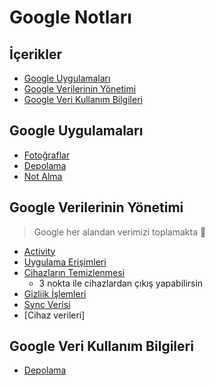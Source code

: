 # Google Notları <!-- omit in toc -->

## İçerikler <!-- omit in toc -->

- [Google Uygulamaları](#Google-Uygulamalar%C4%B1)
- [Google Verilerinin Yönetimi](#Google-Verilerinin-Y%C3%B6netimi)
- [Google Veri Kullanım Bilgileri](#Google-Veri-Kullan%C4%B1m-Bilgileri)

## Google Uygulamaları

- [Fotoğraflar][photos]
- [Depolama][drive]
- [Not Alma][keep]

## Google Verilerinin Yönetimi

> Google her alandan verimizi toplamakta 😬

- [Activity](https://myactivity.google.com/myactivity)
- [Uygulama Erişimleri](https://myaccount.google.com/permissions)
- [Cihazların Temizlenmesi](https://myaccount.google.com/security-checkup)
  - 3 nokta ile cihazlardan çıkış yapabilirsin
- [Gizliik İşlemleri](https://myaccount.google.com/privacycheckup)
- [Sync Verisi](https://chrome.google.com/sync)
- [Cihaz verileri]

## Google Veri Kullanım Bilgileri

- [Depolama](https://one.google.com/storage)

[photos]: https://photos.google.com/
[drive]: https://drive.google.com
[keep]: https://keep.google.com/
